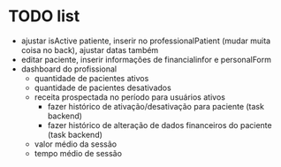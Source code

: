 # TODO list

- ajustar isActive patiente, inserir no professionalPatient (mudar muita coisa no back), ajustar datas também
- editar paciente, inserir informações de financialinfor e personalForm
- dashboard do profissional
  - quantidade de pacientes ativos
  - quantidade de pacientes desativados
  - receita prospectada no período para usuários ativos
    - fazer histórico de ativação/desativação para paciente (task backend)
    - fazer histórico de alteração de dados financeiros do paciente (task backend)
  - valor médio da sessão
  - tempo médio de sessão
